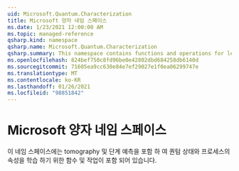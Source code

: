 ```yaml
---
uid: Microsoft.Quantum.Characterization
title: Microsoft 양자 네임 스페이스
ms.date: 1/23/2021 12:00:00 AM
ms.topic: managed-reference
qsharp.kind: namespace
qsharp.name: Microsoft.Quantum.Characterization
qsharp.summary: This namespace contains functions and operations for learning properties of quantum states and processes, including tomography and phase estimation.
ms.openlocfilehash: 824bef750c8fd96be0e42802dbd684258db6140d
ms.sourcegitcommit: 71605ea9cc630e84e7ef29027e1f0ea06299747e
ms.translationtype: MT
ms.contentlocale: ko-KR
ms.lasthandoff: 01/26/2021
ms.locfileid: "98851842"
---
```

# <a name="microsoftquantumcharacterization-namespace"></a>Microsoft 양자 네임 스페이스

이 네임 스페이스에는 tomography 및 단계 예측을 포함 하 여 퀀텀 상태와 프로세스의 속성을 학습 하기 위한 함수 및 작업이 포함 되어 있습니다.

